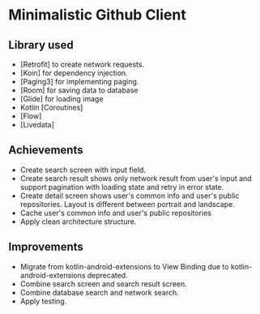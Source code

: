 # Minimalistic Github Client

## Library used
- [Retrofit] to create network requests.
- [Koin] for dependency injection.
- [Paging3] for implementing paging.
- [Room] for saving data to database
- [Glide] for loading image
- Kotlin [Coroutines]
- [Flow]
- [Livedata]

## Achievements

- Create search screen with input field.
- Create search result shows only network result from user's input and support pagination with loading state and retry in error state.
- Create detail screen shows user's common info and user's public repositories. Layout is different between portrait and landscape.
- Cache user's common info and user's public repositories
- Apply clean architecture structure.

## Improvements
- Migrate from kotlin-android-extensions to View Binding due to kotlin-android-extensions deprecated.
- Combine search screen and search result screen.
- Combine database search and network search.
- Apply testing.
